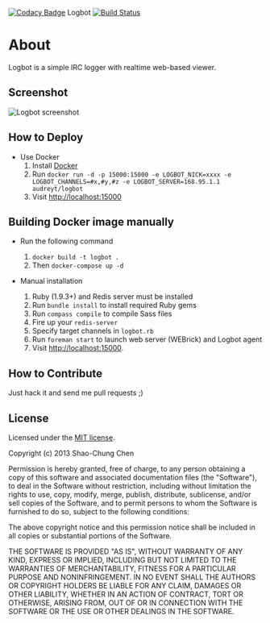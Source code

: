 [![Codacy Badge](https://api.codacy.com/project/badge/Grade/0c06454594834f66b7e7c1e115cdc9f9)](https://www.codacy.com/app/k0nsl/Logbot?utm_source=github.com&utm_medium=referral&utm_content=k0nsl/Logbot&utm_campaign=badger)
Logbot [![Build Status](https://secure.travis-ci.org/k0nsl/Logbot.png?branch=master)](http://travis-ci.org/k0nsl/Logbot)

# About
Logbot is a simple IRC logger with realtime web-based viewer.


Screenshot
----------
![Logbot screenshot](https://raw.github.com/g0v/Logbot/master/screenshot.png)


How to Deploy
-------------
* Use Docker
    1. Install [Docker](https://www.docker.com/)
    2. Run `docker run -d -p 15000:15000 -e LOGBOT_NICK=xxxx -e LOGBOT_CHANNELS=#x,#y,#z -e LOGBOT_SERVER=168.95.1.1 audreyt/logbot`
    3. Visit [http://localhost:15000](http://localhost:15000)

Building Docker image manually
-------------
* Run the following command
    1. `docker build -t logbot .`
    2. Then `docker-compose up -d`


* Manual installation
    1. Ruby (1.9.3+) and Redis server must be installed
    2. Run `bundle install` to install required Ruby gems
    3. Run `compass compile` to compile Sass files
    4. Fire up your `redis-server`
    5. Specify target channels in `logbot.rb`
    6. Run `foreman start` to launch web server (WEBrick) and Logbot agent
    7. Visit [http://localhost:15000](http://localhost:15000).


How to Contribute
-----------------
Just hack it and send me pull requests ;)


License
-------
Licensed under the [MIT license](http://opensource.org/licenses/mit-license.php).

Copyright (c) 2013 Shao-Chung Chen

Permission is hereby granted, free of charge, to any person obtaining a copy of this software and associated documentation files (the "Software"), to deal in the Software without restriction, including without limitation the rights to use, copy, modify, merge, publish, distribute, sublicense, and/or sell copies of the Software, and to permit persons to whom the Software is furnished to do so, subject to the following conditions:

The above copyright notice and this permission notice shall be included in all copies or substantial portions of the Software.

THE SOFTWARE IS PROVIDED "AS IS", WITHOUT WARRANTY OF ANY KIND, EXPRESS OR IMPLIED, INCLUDING BUT NOT LIMITED TO THE WARRANTIES OF MERCHANTABILITY, FITNESS FOR A PARTICULAR PURPOSE AND NONINFRINGEMENT. IN NO EVENT SHALL THE AUTHORS OR COPYRIGHT HOLDERS BE LIABLE FOR ANY CLAIM, DAMAGES OR OTHER LIABILITY, WHETHER IN AN ACTION OF CONTRACT, TORT OR OTHERWISE, ARISING FROM, OUT OF OR IN CONNECTION WITH THE SOFTWARE OR THE USE OR OTHER DEALINGS IN THE SOFTWARE.
